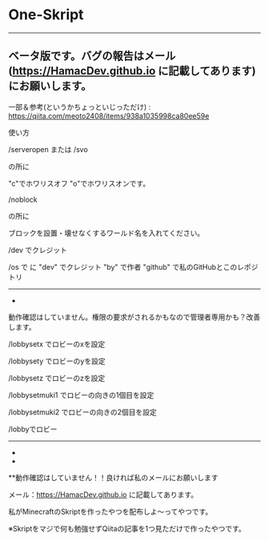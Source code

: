 # One-Skript
------
ベータ版です。バグの報告はメール(https://HamacDev.github.io に記載してあります)にお願いします。
------


一部＆参考(というかちょっといじっただけ) : https://qiita.com/meoto2408/items/938a1035998ca80ee59e

使い方

/serveropen <text> または /svo <text>
  
<text>の所に
  
"c"でホワリスオフ "o"でホワリスオンです。

/noblock <text>
  
<text>の所に
  
ブロックを設置・壊せなくするワールド名を入れてください。

/dev でクレジット

/os <text> で <text> に "dev" でクレジット "by" で作者 "github" で私のGitHubとこのレポジトリ
  
------------------
-

動作確認はしていません。権限の要求がされるかもなので管理者専用かも？改善します。


/lobbysetx でロビーのxを設定

/lobbysety でロビーのyを設定

/lobbysetz でロビーのzを設定

/lobbysetmuki1 でロビーの向きの1個目を設定

/lobbysetmuki2 でロビーの向きの2個目を設定

/lobbyでロビー


-------------------



-



-


**動作確認はしていません！！良ければ私のメールにお願いします

メール：https://HamacDev.github.io に記載してあります。

私がMinecraftのSkriptを作ったやつを配布しよ〜ってやつです。

※Skriptをマジで何も勉強せずQiitaの記事を1つ見ただけで作ったやつです。
